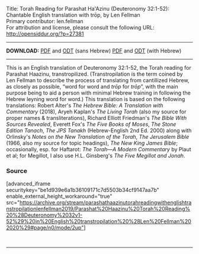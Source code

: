 <html>
<head></head>
<body>
Title: Torah Reading for Parashat Ha'Azinu (Deuteronomy 32:1-52): Chantable English translation with trōp, by Len Fellman<br />
Primary contributor: len.fellman<br />
For attribution and license, please consult the following URL: <a href="http://opensiddur.org/?p=27381">http://opensiddur.org/?p=27381</a>
<p />
<hr />

<strong>DOWNLOAD:</strong> 
<a href="https://archive.org/download/parashathaazinutorahreadingwithenglishtranstropilationlenfellman2019/Parashat%20Haazinu%20Torah%20Reading%20%28Deuteronomy%2032v1-52%29%20in%20English%20transtropilation%20%28Len%20Fellman%202020%29%20-%20english%20only.pdf">PDF</a> and <a href="https://archive.org/download/parashathaazinutorahreadingwithenglishtranstropilationlenfellman2019/Parashat%20Haazinu%20Torah%20Reading%20%28Deuteronomy%2032v1-52%29%20in%20English%20transtropilation%20%28Len%20Fellman%202020%29%20-%20english%20only.odt">ODT</a> (sans Hebrew) 
<a href="https://archive.org/download/parashathaazinutorahreadingwithenglishtranstropilationlenfellman2019/Parashat%20Haazinu%20Torah%20Reading%20%28Deuteronomy%2032v1-52%29%20in%20English%20transtropilation%20%28Len%20Fellman%202020%29.pdf">PDF</a> and <a href="https://archive.org/download/parashathaazinutorahreadingwithenglishtranstropilationlenfellman2019/Parashat%20Haazinu%20Torah%20Reading%20%28Deuteronomy%2032v1-52%29%20in%20English%20transtropilation%20%28Len%20Fellman%202020%29.odt">ODT</a> (with Hebrew)

<hr />

This is an English translation of Deuteronomy 32:1-52, the Torah reading for Parashat Haazinu, transtropilized. (Transtropilation is the term coined by Len Fellman to describe the process of translating from cantillized Hebrew, as closely as possible, “word for word and <em>trōp</em> for <em>trōp</em>”, with the main purpose being to aid a person with minimal Hebrew training in following the Hebrew leyning word for word.) This translation is based on the following translations: Robert Alter's <em>The Hebrew Bible: A Translation with Commentary</em> (2018), Aryeh Kaplan's <em>The Living Torah</em> (also my source for proper names &amp; transliterations), Richard Elliott Friedman's <em>The Bible With Sources Revealed</em>, Everett Fox's <em>The Five Books of Moses</em>, <em>The Stone Edition Tanach</em>, <em>The JPS Tanakh</em> (Hebrew-English 2nd Ed. 2000) along with Orlinsky's <em>Notes on the New Translation of the Torah</em>, <em>The Jerusalem Bible</em> (1966, also my source for topic headings), <em>The New King James Bible</em>; occasionally, esp. for Haftarot: <em>The Torah—A Modern Commentary</em> by Plaut et al; for Megillot, I also use H.L. Ginsberg's <em>The Five Megillot and Jonah</em>.

<h3>Source</h3>

[advanced_iframe securitykey="be1d939e6a1b36109171c7d5503b34cf9147aa7b" enable_external_height_workaround="true" src="https://archive.org/stream/parashathaazinutorahreadingwithenglishtranstropilationlenfellman2019/Parashat%20Haazinu%20Torah%20Reading%20%28Deuteronomy%2032v1-52%29%20in%20English%20transtropilation%20%28Len%20Fellman%202020%29#page/n0/mode/2up"]

&nbsp;

<hr />

&nbsp;
</body>
</html>